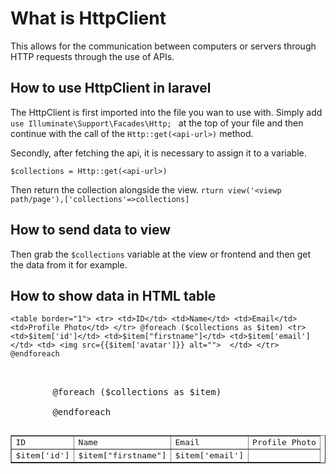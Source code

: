 # What is HttpClient

This allows for the communication between computers or servers through HTTP requests through the use of APIs.

## How to use HttpClient in laravel

The HttpClient is first imported into the file you wan to use with.
Simply add `use Illuminate\Support\Facades\Http;
` at the top of your file and then continue with the call of the
`Http::get(<api-url>)` method.

Secondly, after fetching the api, it is necessary to assign it to a variable.

`$collections = Http::get(<api-url>)`

Then return the collection alongside the view. `rturn view('<viewp path/page'),['collections'=>collections]`

## How to send data to view

Then grab the `$collections` variable at the view or frontend and then get the data from it for example.

## How to show data in HTML table

`<table border="1">
        <tr>
            <td>ID</td>
            <td>Name</td>
            <td>Email</td>
            <td>Profile Photo</td>
        </tr>
        @foreach ($collections as $item)
        <tr>
            <td>$item['id']</td>
            <td>$item["firstname"]</td>
            <td>$item['email']</td>
            <td> <img src={{$item['avatar']}} alt=""> 
            </td>
        </tr>    
        @endforeach
`

<pre>

<table border="1">
        <tr>
            <td>ID</td>
            <td>Name</td>
            <td>Email</td>
            <td>Profile Photo</td>
        </tr>
        @foreach ($collections as $item)
        <tr>
            <td>$item['id']</td>
            <td>$item["firstname"]</td>
            <td>$item['email']</td>
            <td> <img src={{$item['avatar']}} alt=""> 
            </td>
        </tr>    
        @endforeach

</pre>
